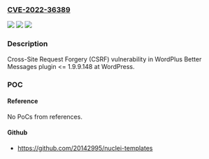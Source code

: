### [CVE-2022-36389](https://cve.mitre.org/cgi-bin/cvename.cgi?name=CVE-2022-36389)
![](https://img.shields.io/static/v1?label=Product&message=Better%20Messages%20(WordPress%20plugin)&color=blue)
![](https://img.shields.io/static/v1?label=Version&message=%3C%3D%201.9.9.148%3C%3D%201.9.9.148%20&color=brighgreen)
![](https://img.shields.io/static/v1?label=Vulnerability&message=CWE-352%20Cross-Site%20Request%20Forgery%20(CSRF)&color=brighgreen)

### Description

Cross-Site Request Forgery (CSRF) vulnerability in WordPlus Better Messages plugin <= 1.9.9.148 at WordPress.

### POC

#### Reference
No PoCs from references.

#### Github
- https://github.com/20142995/nuclei-templates

